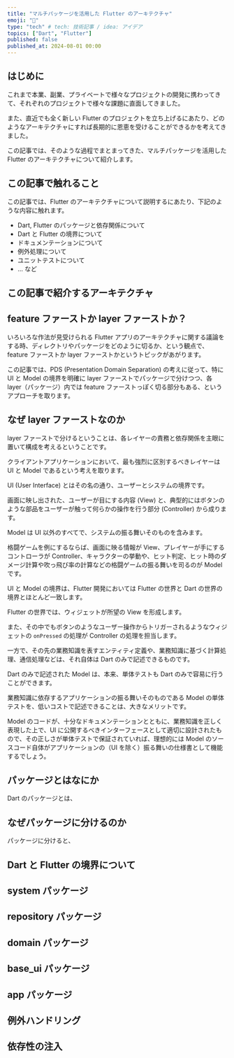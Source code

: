 ```yaml
---
title: "マルチパッケージを活用した Flutter のアーキテクチャ"
emoji: "📝"
type: "tech" # tech: 技術記事 / idea: アイデア
topics: ["Dart", "Flutter"]
published: false
published_at: 2024-08-01 00:00
---
```


## はじめに

これまで本業、副業、プライベートで様々なプロジェクトの開発に携わってきて、それぞれのプロジェクトで様々な課題に直面してきました。

また、直近でも全く新しい Flutter のプロジェクトを立ち上げるにあたり、どのようなアーキテクチャにすれば長期的に恩恵を受けることができるかを考えてきました。

この記事では、そのような過程でまとまってきた、マルチパッケージを活用した Flutter のアーキテクチャについて紹介します。

## この記事で触れること

この記事では、Flutter のアーキテクチャについて説明するにあたり、下記のような内容に触れます。

- Dart, Flutter のパッケージと依存関係について
- Dart と Flutter の境界について
- ドキュメンテーションについて
- 例外処理について
- ユニットテストについて
- ... など

## この記事で紹介するアーキテクチャ

## feature ファーストか layer ファーストか？

いろいろな作法が見受けられる Flutter アプリのアーキテクチャに関する議論をする時、ディレクトリやパッケージをどのように切るか、という観点で、feature ファーストか layer ファーストかというトピックがあがります。

この記事では、PDS (Presentation Domain Separation) の考えに従って、特に UI と Model の境界を明確に layer ファーストでパッケージで分けつつ、各 layer（パッケージ）内では feature ファーストっぽく切る部分もある、というアプローチを取ります。

## なぜ layer ファーストなのか

layer ファーストで分けるということは、各レイヤーの責務と依存関係を主眼に置いて構成を考えるということです。

クライアントアプリケーションにおいて、最も強烈に区別するべきレイヤーは UI と Model であるという考えを取ります。

UI (User Interface) とはその名の通り、ユーザーとシステムの境界です。

画面に映し出された、ユーザーが目にする内容 (View) と、典型的にはボタンのような部品をユーザーが触って何らかの操作を行う部分 (Controller) から成ります。

Model は UI 以外のすべてで、システムの振る舞いそのものを含みます。

格闘ゲームを例にするならば、画面に映る情報が View、プレイヤーが手にするコントローラが Controller、キャラクターの挙動や、ヒット判定、ヒット時のダメージ計算や吹っ飛び率の計算などの格闘ゲームの振る舞いを司るのが Model です。

UI と Model の境界は、Flutter 開発においては Flutter の世界と Dart の世界の境界とほとんど一致します。

Flutter の世界では、ウィジェットが所望の View を形成します。

また、その中でもボタンのようなユーザー操作からトリガーされるようなウィジェットの `onPressed` の処理が Controller の処理を担当します。

一方で、その先の業務知識を表すエンティティ定義や、業務知識に基づく計算処理、通信処理などは、それ自体は Dart のみで記述できるものです。

Dart のみで記述された Model は、本来、単体テストも Dart のみで容易に行うことができます。

業務知識に依存するアプリケーションの振る舞いそのものである Model の単体テストを、低いコストで記述できることは、大きなメリットです。

Model のコードが、十分なドキュメンテーションとともに、業務知識を正しく表現した上で、UI に公開するべきインターフェースとして適切に設計されたもので、その正しさが単体テストで保証されていれば、理想的には Model のソースコード自体がアプリケーションの（UI を除く）振る舞いの仕様書として機能するでしょう。

## パッケージとはなにか

Dart のパッケージとは、

## なぜパッケージに分けるのか

パッケージに分けると、

## Dart と Flutter の境界について

## system パッケージ

## repository パッケージ

## domain パッケージ

## base_ui パッケージ

## app パッケージ

## 例外ハンドリング

## 依存性の注入
